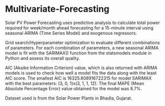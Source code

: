 # Multivariate-Forecasting
Solar PV Power Forecasting uses predictive analysis to calculate total power required for week/month ahead forecasting for a 15-minute interval using seasonal ARIMA (Time Series Model) and exogenous regressors.

Grid search/Hyperparameter optimization to evaluate different combinations of parameters.
For each combination of parameters, a new seasonal ARIMA model is fit with the SARIMAX() function from the statsmodels module in Python and assess its overall quality.

AIC (Akaike Information Criterion) value, which is also returned with ARIMA models is used to check how well a model fits the data along with the least AIC score.
The smallest AIC is 16325.808916722315 for model SARIMAX with the best parameters: (3, 0, 1)x(3, 1, 1, 12).
The final MAPE (Mean Absolute Percentage Error) value obtained for the model was 8.7%.

Dataset used is from the Solar Power Plants in Bhadla, Gujarat.
